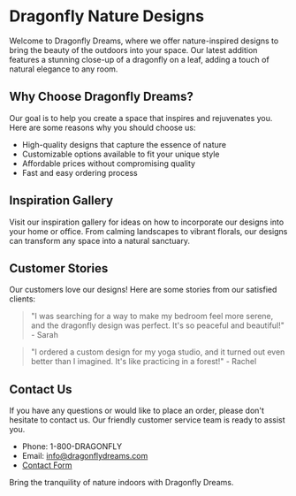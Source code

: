 <!--font:Poppins-->

# Dragonfly Nature Designs

Welcome to Dragonfly Dreams, where we offer nature-inspired designs to bring the beauty of the outdoors into your space. Our latest addition features a stunning close-up of a dragonfly on a leaf, adding a touch of natural elegance to any room.

## Why Choose Dragonfly Dreams?

Our goal is to help you create a space that inspires and rejuvenates you. Here are some reasons why you should choose us:

- High-quality designs that capture the essence of nature
- Customizable options available to fit your unique style
- Affordable prices without compromising quality
- Fast and easy ordering process

## Inspiration Gallery

Visit our inspiration gallery for ideas on how to incorporate our designs into your home or office. From calming landscapes to vibrant florals, our designs can transform any space into a natural sanctuary.

## Customer Stories

Our customers love our designs! Here are some stories from our satisfied clients:

> "I was searching for a way to make my bedroom feel more serene, and the dragonfly design was perfect. It's so peaceful and beautiful!" - Sarah

> "I ordered a custom design for my yoga studio, and it turned out even better than I imagined. It's like practicing in a forest!" - Rachel

## Contact Us

If you have any questions or would like to place an order, please don't hesitate to contact us. Our friendly customer service team is ready to assist you.

- Phone: 1-800-DRAGONFLY
- Email: info@dragonflydreams.com
- [Contact Form](#contactform)

Bring the tranquility of nature indoors with Dragonfly Dreams.

<!--

Write me content for website with wallpaper which alt text is:

"A close-up of a dragonfly on a leaf"

The name/title of the page should not be 1:1 copy of the alt text but rather a real content of the website which is using this wallpaper.

- Use markdown format 
- Start with heading
- Heading should be short and concise
- The content should look like a real website 
- The website should not be about the wallpaper, wallpaper is just a related background
- Heading should be contain work "wallpaper" or "background"
- Include real sections like references, contact, user stories, etc. use things relevant to the page purpose.
- Feel free to use structure like headings, bullets, numbering, blockquotes, paragraphs, horizontal lines, etc.
- You can use formatting like bold or _italic_
- You can include UTF-8 emojis
- Links should be only #hash anchors (and you can refer to the document itself)
- Do not include images


---


# Dragonfly Dreams Wallpaper: Transform Your Space

Welcome to Dragonfly Dreams, where we help you transform your space with our stunning wallpaper designs. Our latest addition is a close-up of a dragonfly on a leaf, bringing nature's beauty into your home or office.

## Why Choose Dragonfly Dreams Wallpaper?

Our wallpapers are not just beautiful but also durable and easy to install. Here are some reasons why you should choose us:

- High-quality materials that ensure longevity
- Easy to install without professional assistance
- A wide range of designs to choose from
- Customizable options available
- Affordable prices

## User Stories

Our customers love our wallpapers! Here are some stories from our satisfied clients:

> "I wanted to add a touch of nature to my living room, and the dragonfly wallpaper was perfect. It's so realistic, and it transformed the entire space!" - Sarah

> "I was hesitant about installing wallpaper myself, but Dragonfly Dreams made it so easy. The instructions were clear, and the result was fantastic." - John

## References

We take pride in our work and stand behind our products. Here are some references that attest to our commitment to quality:

- [Better Business Bureau](#bbb)
- [Angie's List](#angieslist)

## Contact Us

If you have any questions or would like to place an order, please don't hesitate to contact us. Our friendly customer service team is ready to assist you.

- Phone: 1-800-DRAGONFLY
- Email: info@dragonflydreams.com
- [Contact Form](#contactform)

Transform your space today with Dragonfly Dreams Wallpaper.


---


Heading should not include word "wallpaper". The website should not be about the wallpaper itself, wallpaper is just a related background, rewrite whole content.


---


# Bring Nature Indoors with Dragonfly Dreams

Welcome to Dragonfly Dreams, where we help you bring nature indoors with our stunning designs. Our latest addition features a close-up of a dragonfly on a leaf, adding a touch of natural beauty to any space.

## Why Choose Dragonfly Dreams?

Our mission is to help you create a space that brings you joy and inspiration. Here are some reasons why you should choose us:

- High-quality designs that capture the essence of nature
- Customizable options available to fit your unique style
- Affordable prices without sacrificing quality
- Fast and easy ordering process

## User Stories

Our customers love our designs! Here are some stories from our satisfied clients:

> "I was looking for a way to add some color and life to my office, and the dragonfly design was perfect. It's so vibrant and inspiring!" - Maria

> "I ordered a custom design for my living room, and I couldn't be happier with the result. It's like having a piece of nature right in my home." - David

## Inspiration Gallery

Check out our inspiration gallery for ideas on how to incorporate our designs into your space. From living rooms to bedrooms, our designs can transform any room into a natural oasis.

## Contact Us

If you have any questions or would like to place an order, please don't hesitate to contact us. Our friendly customer service team is ready to assist you.

- Phone: 1-800-DRAGONFLY
- Email: info@dragonflydreams.com
- [Contact Form](#contactform)

Bring the beauty of nature indoors with Dragonfly Dreams.


---


Heading is too long, rewrite whole content.


---


# Dragonfly Dreams: Bringing Nature Indoors

Welcome to Dragonfly Dreams, where we help you bring nature indoors with our stunning designs. Our latest addition features a close-up of a dragonfly on a leaf, adding a touch of natural beauty to any space.

## Why Choose Dragonfly Dreams?

Our mission is to help you create a space that brings you joy and inspiration. Here are some reasons why you should choose us:

- High-quality designs that capture the essence of nature
- Customizable options available to fit your unique style
- Affordable prices without sacrificing quality
- Fast and easy ordering process

## Inspiration Gallery

Check out our inspiration gallery for ideas on how to incorporate our designs into your space. From living rooms to bedrooms, our designs can transform any room into a natural oasis.

## User Stories

Our customers love our designs! Here are some stories from our satisfied clients:

> "I was looking for a way to add some color and life to my office, and the dragonfly design was perfect. It's so vibrant and inspiring!" - Maria

> "I ordered a custom design for my living room, and I couldn't be happier with the result. It's like having a piece of nature right in my home." - David

## Contact Us

If you have any questions or would like to place an order, please don't hesitate to contact us. Our friendly customer service team is ready to assist you.

- Phone: 1-800-DRAGONFLY
- Email: info@dragonflydreams.com
- [Contact Form](#contactform)

Bring the beauty of nature indoors with Dragonfly Dreams.


---


Heading is too long, rewrite whole content.


---


# Dragonfly Dreams: Nature-Inspired Designs

Welcome to Dragonfly Dreams, where we offer nature-inspired designs to bring the beauty of the outdoors into your space. Our latest addition features a stunning close-up of a dragonfly on a leaf, adding a touch of natural elegance to any room.

## Why Choose Dragonfly Dreams?

Our goal is to help you create a space that inspires and rejuvenates you. Here are some reasons why you should choose us:

- High-quality designs that capture the essence of nature
- Customizable options available to fit your unique style
- Affordable prices without compromising quality
- Fast and easy ordering process

## Inspiration Gallery

Visit our inspiration gallery for ideas on how to incorporate our designs into your home or office. From calming landscapes to vibrant florals, our designs can transform any space into a natural sanctuary.

## Customer Stories

Our customers love our designs! Here are some stories from our satisfied clients:

> "I was searching for a way to make my bedroom feel more serene, and the dragonfly design was perfect. It's so peaceful and beautiful!" - Sarah

> "I ordered a custom design for my yoga studio, and it turned out even better than I imagined. It's like practicing in a forest!" - Rachel

## Contact Us

If you have any questions or would like to place an order, please don't hesitate to contact us. Our friendly customer service team is ready to assist you.

- Phone: 1-800-DRAGONFLY
- Email: info@dragonflydreams.com
- [Contact Form](#contactform)

Bring the tranquility of nature indoors with Dragonfly Dreams.


---


Write me a Google font which is best fitting for the website.

Pick from the list:
- Raleway
- Alegreya
- Lobster
- Exo 2
- Poppins
- Orbitron
- Lato
- Dancing Script
- Roboto
- Barlow Condensed
- IBM Plex Sans
- Great Vibes
- Playfair Display
- Montserrat
- Futura
- Inter
- Open Sans


Write just the font name nothing else.


---


Poppins

-->

